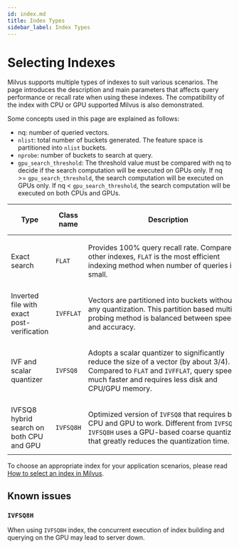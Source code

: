 ```yaml
---
id: index.md
title: Index Types
sidebar_label: Index Types
---
```


# Selecting Indexes

Milvus supports multiple types of indexes to suit various scenarios. The page introduces the description and main parameters that affects query performance or recall rate when using these indexes. The compatibility of the index with CPU or GPU supported Milvus is also demonstrated.

Some concepts used in this page are explained as follows:

- nq: number of queried vectors.
- `nlist`: total number of buckets generated. The feature space is partitioned into `nlist` buckets. 
- `nprobe`: number of buckets to search at query.
- `gpu_search_threshold`: The threshold value must be compared with nq to decide if the search computation will be executed on GPUs only. If nq >= `gpu_search_threshold`, the search computation will be executed on GPUs only. If nq < `gpu_search_threshold`, the search computation will be executed on both CPUs and GPUs.

<div class="table-wrapper" markdown="block">

| Type                                       | Class name | Description                                                  | Affecting parameters                          | CPU-only Milvus | GPU-enabled Milvus |
| ------------------------------------------ | ---------- | ------------------------------------------------------------ | --------------------------------------------- | --------------- | ------------------ |
| Exact search                               | `FLAT`     | <p style="width: 360px">Provides 100% query recall rate. Compared to other indexes, `FLAT` is the most efficient indexing method when number of queries is small.</p> | nq                                            | ✔️               | ✔️                  |
| Inverted file with exact post-verification | `IVFFLAT`  | <p style="width: 360px">Vectors are partitioned into buckets without any quantization. This partition based multi-probing method is balanced between speed and accuracy.</p> | nq, `nprobe`                                  | ✔️               | ✔️                  |
| IVF and scalar quantizer                   | `IVFSQ8`   | <p style="width: 360px">Adopts a scalar quantizer to significantly reduce the size of a vector (by about 3/4). Compared to `FLAT` and `IVFFLAT`, query speed is much faster and requires less disk and CPU/GPU memory.</p> | nq, `nprobe`, `nlist`                         | ✔️               | ✔️                  |
| IVFSQ8 hybrid search on both CPU and GPU   | `IVFSQ8H`  | <p style="width: 360px">Optimized version of `IVFSQ8` that requires both CPU and GPU to work. Different from `IVFSQ8`,  `IVFSQ8H` uses a GPU-based coarse quantizer that greatly reduces the quantization time.</p> | nq, `nprobe`, `gpu_search_threshold`, `nlist` | ❌               | ✔️                  |
</div>

To choose an appropriate index for your application scenarios, please read [How to select an index in Milvus](https://medium.com/@milvusio/how-to-choose-an-index-in-milvus-4f3d15259212).

## Known issues

### `IVFSQ8H`

When using `IVFSQ8H` index, the concurrent execution of index building and querying on the GPU may lead to server down. 


